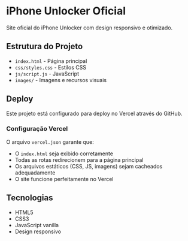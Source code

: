 # iPhone Unlocker Oficial

Site oficial do iPhone Unlocker com design responsivo e otimizado.

## Estrutura do Projeto

- `index.html` - Página principal
- `css/styles.css` - Estilos CSS
- `js/script.js` - JavaScript
- `images/` - Imagens e recursos visuais

## Deploy

Este projeto está configurado para deploy no Vercel através do GitHub.

### Configuração Vercel

O arquivo `vercel.json` garante que:
- O `index.html` seja exibido corretamente
- Todas as rotas redirecionem para a página principal
- Os arquivos estáticos (CSS, JS, imagens) sejam cacheados adequadamente
- O site funcione perfeitamente no Vercel

## Tecnologias

- HTML5
- CSS3
- JavaScript vanilla
- Design responsivo
